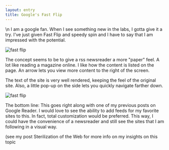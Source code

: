 ```yaml
---
layout: entry
title: Google's Fast Flip
---
```


\n    I am a google fan.  When I see something new in the labs, I gotta give it a try.  I've just given Fast Flip and speedy spin and I have to say that I am impressed with the potential.

![fast flip](http://weatheredwatcher.files.wordpress.com/2009/09/media_httpimgskitchco_iyvxh-scaled500.jpg)

The concept seems to be to give a rss newsreader a more "paper" feel.  A lot like reading a magazine online.  I like how the content is listed on the page.  An arrow lets you view more content to the right of the screen.

The text of the site is very well rendered, keeping the feel of the original site.  Also, a little pop-up on the side lets you quickly navigate farther down.

![fast flip](http://weatheredwatcher.files.wordpress.com/2009/09/media_httpimgskitchco_rvcud-scaled500.jpg)

The bottom line:  This goes right along with one of my previous posts on Google Reader.  I would love to see the ability to add feeds for my favorite sites to this.  In fact, total customization would be preferred.  This way, I could have the convenience of a newsreader and still see the sites that I am following in a visual way.

(see my post Sterilization of the Web for more info on my insights on this topic
  
